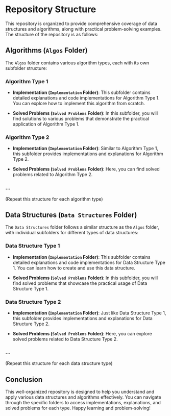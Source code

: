 # Repository Structure

This repository is organized to provide comprehensive coverage of data structures and algorithms, along with practical problem-solving examples. The structure of the repository is as follows:

## Algorithms (`Algos` Folder)

The `Algos` folder contains various algorithm types, each with its own subfolder structure:

### Algorithm Type 1

- **Implementation (`Implementation` Folder)**: This subfolder contains detailed explanations and code implementations for Algorithm Type 1. You can explore how to implement this algorithm from scratch.

- **Solved Problems (`Solved Problems` Folder)**: In this subfolder, you will find solutions to various problems that demonstrate the practical application of Algorithm Type 1.

### Algorithm Type 2

- **Implementation (`Implementation` Folder)**: Similar to Algorithm Type 1, this subfolder provides implementations and explanations for Algorithm Type 2.

- **Solved Problems (`Solved Problems` Folder)**: Here, you can find solved problems related to Algorithm Type 2.

### ...

(Repeat this structure for each algorithm type)

## Data Structures (`Data Structures` Folder)

The `Data Structures` folder follows a similar structure as the `Algos` folder, with individual subfolders for different types of data structures:

### Data Structure Type 1

- **Implementation (`Implementation` Folder)**: This subfolder contains detailed explanations and code implementations for Data Structure Type 1. You can learn how to create and use this data structure.

- **Solved Problems (`Solved Problems` Folder)**: In this subfolder, you will find solved problems that showcase the practical usage of Data Structure Type 1.

### Data Structure Type 2

- **Implementation (`Implementation` Folder)**: Just like Data Structure Type 1, this subfolder provides implementations and explanations for Data Structure Type 2.

- **Solved Problems (`Solved Problems` Folder)**: Here, you can explore solved problems related to Data Structure Type 2.

### ...

(Repeat this structure for each data structure type)

## Conclusion

This well-organized repository is designed to help you understand and apply various data structures and algorithms effectively. You can navigate through the specific folders to access implementations, explanations, and solved problems for each type. Happy learning and problem-solving!
